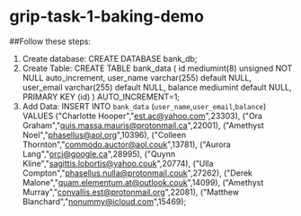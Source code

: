 # grip-task-1-baking-demo

##Follow these steps:
1. Create database: CREATE DATABASE bank_db;
2. Create Table: CREATE TABLE bank_data ( id mediumint(8) unsigned NOT NULL auto_increment, user_name varchar(255) default NULL, user_email varchar(255) default NULL, balance mediumint default NULL, PRIMARY KEY (id) ) AUTO_INCREMENT=1;
3. Add Data: INSERT INTO `bank_data` (`user_name`,`user_email`,`balance`)
VALUES
  ("Charlotte Hooper","est.ac@yahoo.com",23303),
  ("Ora Graham","quis.massa.mauris@protonmail.ca",22001),
  ("Amethyst Noel","phasellus@aol.org",10396),
  ("Colleen Thornton","commodo.auctor@aol.couk",13781),
  ("Aurora Lang","orci@google.ca",28995),
  ("Quynn Kline","sagittis.lobortis@yahoo.couk",20774),
  ("Ulla Compton","phasellus.nulla@protonmail.couk",27262),
  ("Derek Malone","quam.elementum.at@outlook.couk",14099),
  ("Amethyst Murray","convallis.est@protonmail.org",22081),
  ("Matthew Blanchard","nonummy@icloud.com",15469);
